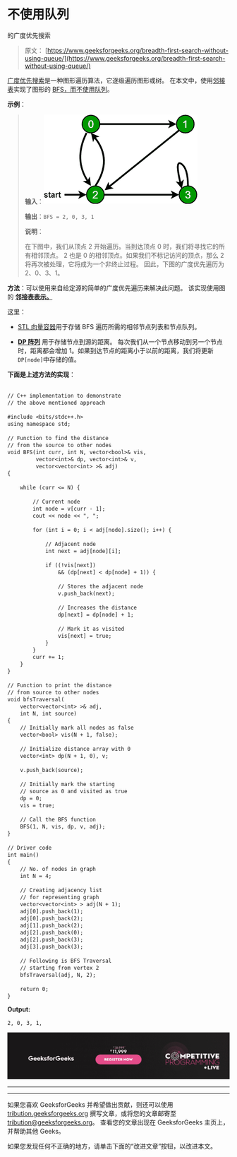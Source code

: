 # 不使用队列

的广度优先搜索

> 原文： [https://www.geeksforgeeks.org/breadth-first-search-without-using-queue/](https://www.geeksforgeeks.org/breadth-first-search-without-using-queue/)

[广度优先搜索](https://www.geeksforgeeks.org/breadth-first-search-or-bfs-for-a-graph/)是一种图形遍历算法，它逐级遍历图形或树。 在本文中，使用[邻接表](https://www.geeksforgeeks.org/prims-mst-for-adjacency-list-representation-greedy-algo-6/)实现了图形的 [BFS，而不使用](https://www.geeksforgeeks.org/breadth-first-search-or-bfs-for-a-graph/)[队列](http://www.geeksforgeeks.org/queue-data-structure/)。

**示例**：

> **输入**：![](img/40ca76ea468053c881ac72e49e82f1e2.png) 
>
> **输出**：`BFS = 2, 0, 3, 1`
>
> **说明**：
>
> 在下图中，我们从顶点 2 开始遍历。当到达顶点 0 时，我们将寻找它的所有相邻顶点。 2 也是 0 的相邻顶点。如果我们不标记访问的顶点，那么 2 将再次被处理，它将成为一个非终止过程。 因此，下图的广度优先遍历为 2、0、3、1。

**方法**：可以使用来自给定源的简单的广度优先遍历来解决此问题。 该实现使用图 的 [**邻接表表示。**](https://www.geeksforgeeks.org/prims-mst-for-adjacency-list-representation-greedy-algo-6/)

这里：

*   [STL 向量容器](https://www.geeksforgeeks.org/vector-in-cpp-stl/)用于存储 BFS 遍历所需的相邻节点列表和节点队列。

*   [**DP 阵列**](https://www.geeksforgeeks.org/dynamic-programming/) 用于存储节点到源的距离。 每次我们从一个节点移动到另一个节点时，距离都会增加 1。如果到达节点的距离小于以前的距离，我们将更新`DP[node]`中存储的值。

**下面是上述方法的实现**：

```

// C++ implementation to demonstrate 
// the above mentioned approach 

#include <bits/stdc++.h> 
using namespace std; 

// Function to find the distance 
// from the source to other nodes 
void BFS(int curr, int N, vector<bool>& vis, 
         vector<int>& dp, vector<int>& v, 
         vector<vector<int> >& adj) 
{ 

    while (curr <= N) { 

        // Current node 
        int node = v[curr - 1]; 
        cout << node << ", "; 

        for (int i = 0; i < adj[node].size(); i++) { 

            // Adjacent node 
            int next = adj[node][i]; 

            if ((!vis[next]) 
                && (dp[next] < dp[node] + 1)) { 

                // Stores the adjacent node 
                v.push_back(next); 

                // Increases the distance 
                dp[next] = dp[node] + 1; 

                // Mark it as visited 
                vis[next] = true; 
            } 
        } 
        curr += 1; 
    } 
} 

// Function to print the distance 
// from source to other nodes 
void bfsTraversal( 
    vector<vector<int> >& adj, 
    int N, int source) 
{ 
    // Initially mark all nodes as false 
    vector<bool> vis(N + 1, false); 

    // Initialize distance array with 0 
    vector<int> dp(N + 1, 0), v; 

    v.push_back(source); 

    // Initially mark the starting 
    // source as 0 and visited as true 
    dp = 0; 
    vis = true; 

    // Call the BFS function 
    BFS(1, N, vis, dp, v, adj); 
} 

// Driver code 
int main() 
{ 
    // No. of nodes in graph 
    int N = 4; 

    // Creating adjacency list 
    // for representing graph 
    vector<vector<int> > adj(N + 1); 
    adj[0].push_back(1); 
    adj[0].push_back(2); 
    adj[1].push_back(2); 
    adj[2].push_back(0); 
    adj[2].push_back(3); 
    adj[3].push_back(3); 

    // Following is BFS Traversal 
    // starting from vertex 2 
    bfsTraversal(adj, N, 2); 

    return 0; 
} 

```

**Output:**

```
2, 0, 3, 1,

```

![competitive-programming-img](img/5211864e7e7a28eeeb039fa5d6073a24.png)

* * *

* * *

如果您喜欢 GeeksforGeeks 并希望做出贡献，则还可以使用 [tribution.geeksforgeeks.org](https://contribute.geeksforgeeks.org/) 撰写文章，或将您的文章邮寄至 tribution@geeksforgeeks.org。 查看您的文章出现在 GeeksforGeeks 主页上，并帮助其他 Geeks。

如果您发现任何不正确的地方，请单击下面的“改进文章”按钮，以改进本文。